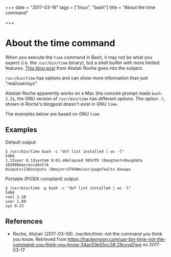 +++
date = "2017-03-16"
tags = ["linux", "bash"]
title = "About the time command"

+++

# About the time command

When you execute the `time` command in Bash, it may not be what you expect (i.e. the `/usr/bin/time` binary), but a shell builtin with more limited features. [This blog post](https://hackernoon.com/usr-bin-time-not-the-command-you-think-you-know-34ac03e55cc3#.xmf4fezev) from Alistair Roche goes into the subject.

`/usr/bin/time` has options and can show more information than just "real/user/sys".

Alastair Roche apparently works on a Mac (his console prompt reads `bash-3.2$`, the GNU version of `/usr/bin/time` has different options. The option `-l`, shown in Roche's blogpost doesn't exist in GNU `time`.

The examples below are based on GNU `time`.

## Examples

Default output:

```
$ /usr/bin/time bash -c "dnf list installed | wc -l"
5466
1.33user 0.13system 0:01.48elapsed 98%CPU (0avgtext+0avgdata 102088maxresident)k
0inputs+136outputs (0major+37940minor)pagefaults 0swaps
```

Portable (POSIX compliant) output:

```
$ /usr/bin/time -p bash -c "dnf list installed | wc -l"
5466
real 2.38
user 1.80
sys 0.23
```

## References

- Roche, Alistair (2017-03-06). /usr/bin/time: not the command you think you know. Retrieved from <https://hackernoon.com/usr-bin-time-not-the-command-you-think-you-know-34ac03e55cc3#.29cvyd7wg> on 2017-03-17
